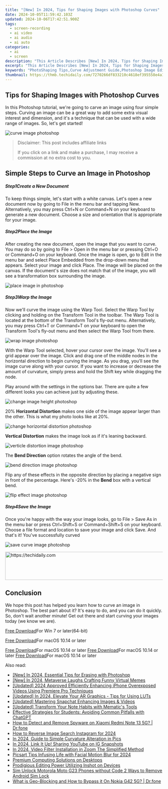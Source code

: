 ```yaml
---
title: "[New] In 2024, Tips for Shaping Images with Photoshop Curves"
date: 2024-10-05T11:59:42.103Z
updated: 2024-10-06T17:42:51.900Z
tags: 
  - screen-recording
  - ai video
  - ai audio
  - ai auto
categories: 
  - ai
  - screen
description: "This Article Describes [New] In 2024, Tips for Shaping Images with Photoshop Curves"
excerpt: "This Article Describes [New] In 2024, Tips for Shaping Images with Photoshop Curves"
keywords: "PhotoShaping Tips,Curve Adjustment Guide,Photoshop Image Editing,Shape Images Efficiently,Master Curves Tool Use,Digital Artistry Techniques,Visual Design Transformations"
thumbnail: https://thmb.techidaily.com/7270266df833210c4618ef395558e4a1dd14a566be785a358865debf94836fef.jpg
---
```


## Tips for Shaping Images with Photoshop Curves

In this Photoshop tutorial, we're going to carve an image using four simple steps. Curving an image can be a great way to add some extra visual interest and dimension, and it's a technique that can be used with a wide range of images. So, let's get started!

![curve image photoshop](https://images.wondershare.com/filmora/article-images/2022/09/curve-image-photoshop.jpg)

>  Disclaimer: This post includes affiliate links
>
>  If you click on a link and make a purchase, I may receive a commission at no extra cost to you.
>

## Simple Steps to Curve an Image in Photoshop

##### Step1Create a New Document

To keep things simple, let's start with a white canvas. Let's open a new document now by going to File in the menu bar and tapping New. Alternatively, you may press Ctrl+N or Command+N on your keyboard to generate a new document. Choose a size and orientation that is appropriate for your image.

##### Step2Place the Image

After creating the new document, open the image that you want to curve. You may do so by going to File > Open in the menu bar or pressing Ctrl+O or Command+O on your keyboard. Once the image is open, go to Edit in the menu bar and select Place Embedded from the drop-down menu that appears. Select your image and click Place. The image will be placed on the canvas. If the document's size does not match that of the image, you will see a transformation box surrounding the image.

![place image in photoshop](https://images.wondershare.com/filmora/article-images/2022/09/place-image-in-photoshop.jpg)

##### Step3Warp the Image

Now we'll curve the image using the Warp Tool. Select the Warp Tool by clicking and holding on the Transform Tool in the toolbar. The Warp Tool is located at the bottom of the Transform Tool's fly-out menu. Alternatively, you may press Ctrl+T or Command+T on your keyboard to open the Transform Tool's fly-out menu and then select the Warp Tool from there.

![wrap image photoshop](https://images.wondershare.com/filmora/article-images/2022/09/wrap-image-photoshop.jpg)

With the Warp Tool selected, hover your cursor over the image. You'll see a grid appear over the image. Click and drag one of the middle nodes in the horizontal direction to begin curving the image. As you drag, you'll see the image curve along with your cursor. If you want to increase or decrease the amount of curvature, simply press and hold the Shift key while dragging the node.

Play around with the settings in the options bar. There are quite a few different looks you can achieve just by adjusting these.

![change image height photoshop](https://images.wondershare.com/filmora/article-images/2022/09/change-image-height-photoshop.jpg)

20% **Horizontal Distortion** makes one side of the image appear larger than the other. This is what my photo looks like at 20%.

![change horizontal distortion photoshop](https://images.wondershare.com/filmora/article-images/2022/09/change-horizontal-distortion-photoshop.jpg)

**Vertical Distortion** makes the image look as if it's leaning backward.

![verticle distortion image photoshop](https://images.wondershare.com/filmora/article-images/2022/09/verticle-distortion-image-photoshop.jpg)

The **Bend Direction** option rotates the angle of the bend.

![bend direction image photoshop](https://images.wondershare.com/filmora/article-images/2022/09/bend-direction-image-photoshop.jpg)

Flip any of these effects in the opposite direction by placing a negative sign in front of the percentage. Here's -20% in the **Bend** box with a vertical bend.

![flip effect image photoshop](https://images.wondershare.com/filmora/article-images/2022/09/flip-effect-image-photoshop.jpg)

##### Step4Save the Image

Once you're happy with the way your image looks, go to File > Save As in the menu bar or press Ctrl+Shift+S or Command+Shift+S on your keyboard. Choose a file format and location to save your image and click Save. And that's it! You've successfully curved

![save curve image photoshop](https://images.wondershare.com/filmora/article-images/2022/09/save-curve-image-photoshop.jpg)

<!-- affiliate ads begin -->
<a href="https://bluettius.sjv.io/c/5597632/2139123/17108" target="_top" id="2139123">
  <img src="//a.impactradius-go.com/display-ad/17108-2139123" border="0" alt="https://techidaily.com" width="728" height="90"/>
</a>
<img height="0" width="0" src="https://bluettius.sjv.io/i/5597632/2139123/17108" style="position:absolute;visibility:hidden;" border="0" />
<!-- affiliate ads end -->

## Conclusion

We hope this post has helped you learn how to curve an image in Photoshop. The best part about it? It's easy to do, and you can do it quickly. So, don't wait another minute! Get out there and start curving your images today (we know we are).

[Free Download](https://tools.techidaily.com/wondershare/filmora/download/)For Win 7 or later(64-bit)

[Free Download](https://tools.techidaily.com/wondershare/filmora/download/)For macOS 10.14 or later

[Free Download](https://tools.techidaily.com/wondershare/filmora/download/)For macOS 10.14 or later [Free Download](https://tools.techidaily.com/wondershare/filmora/download/)For macOS 10.14 or later [Free Download](https://tools.techidaily.com/wondershare/filmora/download/)For macOS 10.14 or later

<ins class="adsbygoogle"
     style="display:block"
     data-ad-format="autorelaxed"
     data-ad-client="ca-pub-7571918770474297"
     data-ad-slot="1223367746"></ins>

<ins class="adsbygoogle"
     style="display:block"
     data-ad-format="autorelaxed"
     data-ad-client="ca-pub-7571918770474297"
     data-ad-slot="1223367746"></ins>



<ins class="adsbygoogle"
     style="display:block"
     data-ad-client="ca-pub-7571918770474297"
     data-ad-slot="8358498916"
     data-ad-format="auto"
     data-full-width-responsive="true"></ins>


<span class="atpl-alsoreadstyle">Also read:</span>
<div><ul>
<li><a href="https://article-tips.techidaily.com/new-in-2024-essential-tips-for-erasing-with-photoshop/"><u>[New] In 2024, Essential Tips for Erasing with Photoshop</u></a></li>
<li><a href="https://article-tips.techidaily.com/new-in-2024-metaverse-laughs-crafting-funny-virtual-memes/"><u>[New] In 2024, Metaverse Laughs Crafting Funny Virtual Memes</u></a></li>
<li><a href="https://article-tips.techidaily.com/updated-2024-approved-efficiently-enhancing-iphone-overexposed-videos-using-premiere-pro-techniques/"><u>[Updated] 2024 Approved Efficiently Enhancing iPhone Overexposed Videos Using Premiere Pro Techniques</u></a></li>
<li><a href="https://article-tips.techidaily.com/updated-in-2024-elevate-your-ar-graphics-tips-for-using-luts/"><u>[Updated] In 2024, Elevate Your AR Graphics - Tips for Using LUTs</u></a></li>
<li><a href="https://extra-skills.techidaily.com/updated-mastering-snapchat-enhancing-images-and-videos/"><u>[Updated] Mastering Snapchat Enhancing Images & Videos</u></a></li>
<li><a href="https://article-tips.techidaily.com/updated-transform-your-note-habits-with-mematics-tools/"><u>[Updated] Transform Your Note Habits with Mematic's Tools</u></a></li>
<li><a href="https://tech-hub.techidaily.com/effective-strategies-for-students-avoiding-common-pitfalls-with-chatgpt/"><u>Effective Strategies for Students: Avoiding Common Pitfalls with ChatGPT</u></a></li>
<li><a href="https://android-location-track.techidaily.com/how-to-detect-and-remove-spyware-on-xiaomi-redmi-note-13-5g-drfone-by-drfone-virtual-android/"><u>How to Detect and Remove Spyware on Xiaomi Redmi Note 13 5G? | Dr.fone</u></a></li>
<li><a href="https://instagram-clips.techidaily.com/1716169135676-how-to-reverse-image-search-instagram-for-2024/"><u>How to Reverse Image Search Instagram for 2024</u></a></li>
<li><a href="https://fox-boxes.techidaily.com/in-2024-guide-to-simple-curvature-alteration-in-pics/"><u>In 2024, Guide to Simple Curvature Alteration in Pics</u></a></li>
<li><a href="https://instagram-clips.techidaily.com/in-2024-link-it-up-sharing-youtube-on-ig-snapshots/"><u>In 2024, Link It Up! Sharing YouTube on IG Snapshots</u></a></li>
<li><a href="https://article-tips.techidaily.com/in-2024-video-filter-installation-in-zoom-the-simplified-method/"><u>In 2024, Video Filter Installation in Zoom The Simplified Method</u></a></li>
<li><a href="https://article-tips.techidaily.com/picsart-tips-infusing-life-with-facial-motion-blur-for-2024/"><u>Picsart Tips Infusing Life with Facial Motion Blur for 2024</u></a></li>
<li><a href="https://article-tips.techidaily.com/premium-computing-solutions-on-desktops/"><u>Premium Computing Solutions on Desktops</u></a></li>
<li><a href="https://extra-lessons.techidaily.com/prodigious-editing-power-utilizing-inshot-on-devices/"><u>Prodigious Editing Power Utilizing Inshot on Devices</u></a></li>
<li><a href="https://sim-unlock.techidaily.com/sim-unlock-motorola-moto-g23-phones-without-code-2-ways-to-remove-android-sim-lock-by-drfone-android/"><u>Sim Unlock Motorola Moto G23 Phones without Code 2 Ways to Remove Android Sim Lock</u></a></li>
<li><a href="https://fake-location.techidaily.com/what-is-geo-blocking-and-how-to-bypass-it-on-nokia-g42-5g-drfone-by-drfone-virtual-android/"><u>What is Geo-Blocking and How to Bypass it On Nokia G42 5G? | Dr.fone</u></a></li>
</ul></div>

